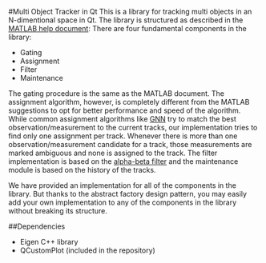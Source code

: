 #Multi Object Tracker in Qt
This is a library for tracking multi objects in an N-dimentional space in Qt. The library is structured as described in the [MATLAB help document](https://www.mathworks.com/help/fusion/ug/introduction-to-multiple-target-tracking.html "MATLAB help document"): There are four fundamental components in the library:
- Gating
- Assignment
- Filter
- Maintenance

The gating procedure is the same as the MATLAB document. The assignment algorithm, however, is completely different from the MATLAB suggestions to opt for better performance and speed of the algorithm. While common assignment algorithms like [GNN](https://www.mathworks.com/help/fusion/ref/trackergnn-system-object.html) try to match the best observation/measurement to the current tracks, our implementation tries to find only one assignment per track. Whenever there is more than one observation/measurement candidate for a track, those measurements are marked ambiguous and none is assigned to the track. The filter implementation is based on the [alpha-beta filter](https://en.wikipedia.org/wiki/Alpha_beta_filter) and the maintenance module is based on the history of the tracks.

We have provided an implementation for all of the components in the library. But thanks to the abstract factory design pattern, you may easily add your own implementation to any of the components in the library without breaking its structure.

##Dependencies
- Eigen C++ library
- QCustomPlot (included in the repository)
